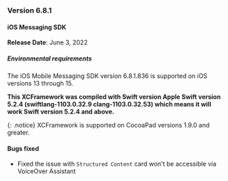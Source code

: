 ### Version 6.8.1
#### iOS Messaging SDK

**Release Date**: June 3, 2022

##### Environmental requirements

The iOS Mobile Messaging SDK version 6.8.1.836 is supported on iOS versions 13 through 15.

**This XCFramework was compiled with Swift version Apple Swift version 5.2.4 (swiftlang-1103.0.32.9 clang-1103.0.32.53) which means it will work Swift version 5.2.4 and above.**

{: .notice}
XCFramework is supported on CocoaPad versions 1.9.0 and greater.

#### Bugs fixed

- Fixed the issue with `Structured Content` card won't be accessible via VoiceOver Assistant